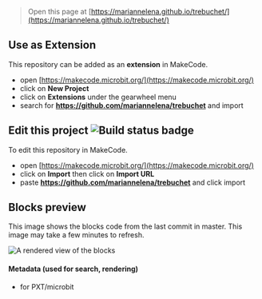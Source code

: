 
> Open this page at [https://mariannelena.github.io/trebuchet/](https://mariannelena.github.io/trebuchet/)

## Use as Extension

This repository can be added as an **extension** in MakeCode.

* open [https://makecode.microbit.org/](https://makecode.microbit.org/)
* click on **New Project**
* click on **Extensions** under the gearwheel menu
* search for **https://github.com/mariannelena/trebuchet** and import

## Edit this project ![Build status badge](https://github.com/mariannelena/trebuchet/workflows/MakeCode/badge.svg)

To edit this repository in MakeCode.

* open [https://makecode.microbit.org/](https://makecode.microbit.org/)
* click on **Import** then click on **Import URL**
* paste **https://github.com/mariannelena/trebuchet** and click import

## Blocks preview

This image shows the blocks code from the last commit in master.
This image may take a few minutes to refresh.

![A rendered view of the blocks](https://github.com/mariannelena/trebuchet/raw/master/.github/makecode/blocks.png)

#### Metadata (used for search, rendering)

* for PXT/microbit
<script src="https://makecode.com/gh-pages-embed.js"></script><script>makeCodeRender("{{ site.makecode.home_url }}", "{{ site.github.owner_name }}/{{ site.github.repository_name }}");</script>
